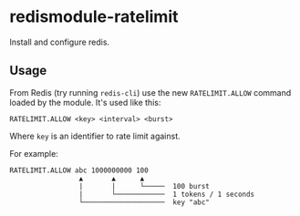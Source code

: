 # redismodule-ratelimit

Install and configure redis.

## Usage
From Redis (try running `redis-cli`) use the new `RATELIMIT.ALLOW` command loaded by
the module. It's used like this:
```
RATELIMIT.ALLOW <key> <interval> <burst>
```
Where `key` is an identifier to rate limit against.

For example:
```
RATELIMIT.ALLOW abc 1000000000 100
                 ▲       ▲      ▲
				 |       |      └─────  100 burst
				 |       └────────────  1 tokens / 1 seconds
				 └────────────────────  key "abc"
```

